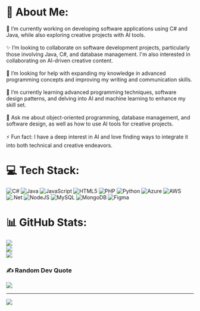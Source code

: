 # 💫 About Me:
🔭 I’m currently working on developing software applications using C# and Java, while also exploring creative projects with AI tools.<br><br>✨ I’m looking to collaborate on software development projects, particularly those involving Java, C#, and database management. I'm also interested in collaborating on AI-driven creative content.<br><br>🤝 I’m looking for help with expanding my knowledge in advanced programming concepts and improving my writing and communication skills.<br><br>🌱 I’m currently learning advanced programming techniques, software design patterns, and delving into AI and machine learning to enhance my skill set.<br><br>💬 Ask me about object-oriented programming, database management, and software design, as well as how to use AI tools for creative projects.<br><br>⚡ Fun fact: I have a deep interest in AI and love finding ways to integrate it into both technical and creative endeavors.


# 💻 Tech Stack:
![C#](https://img.shields.io/badge/c%23-%23239120.svg?style=for-the-badge&logo=csharp&logoColor=white) ![Java](https://img.shields.io/badge/java-%23ED8B00.svg?style=for-the-badge&logo=openjdk&logoColor=white) ![JavaScript](https://img.shields.io/badge/javascript-%23323330.svg?style=for-the-badge&logo=javascript&logoColor=%23F7DF1E) ![HTML5](https://img.shields.io/badge/html5-%23E34F26.svg?style=for-the-badge&logo=html5&logoColor=white) ![PHP](https://img.shields.io/badge/php-%23777BB4.svg?style=for-the-badge&logo=php&logoColor=white) ![Python](https://img.shields.io/badge/python-3670A0?style=for-the-badge&logo=python&logoColor=ffdd54) ![Azure](https://img.shields.io/badge/azure-%230072C6.svg?style=for-the-badge&logo=microsoftazure&logoColor=white) ![AWS](https://img.shields.io/badge/AWS-%23FF9900.svg?style=for-the-badge&logo=amazon-aws&logoColor=white) ![.Net](https://img.shields.io/badge/.NET-5C2D91?style=for-the-badge&logo=.net&logoColor=white) ![NodeJS](https://img.shields.io/badge/node.js-6DA55F?style=for-the-badge&logo=node.js&logoColor=white) ![MySQL](https://img.shields.io/badge/mysql-4479A1.svg?style=for-the-badge&logo=mysql&logoColor=white) ![MongoDB](https://img.shields.io/badge/MongoDB-%234ea94b.svg?style=for-the-badge&logo=mongodb&logoColor=white) ![Figma](https://img.shields.io/badge/figma-%23F24E1E.svg?style=for-the-badge&logo=figma&logoColor=white)
# 📊 GitHub Stats:
![](https://github-readme-stats.vercel.app/api?username=CodeShiran&theme=dark&hide_border=false&include_all_commits=true&count_private=true)<br/>
![](https://github-readme-streak-stats.herokuapp.com/?user=CodeShiran&theme=dark&hide_border=false)<br/>
![](https://github-readme-stats.vercel.app/api/top-langs/?username=CodeShiran&theme=dark&hide_border=false&include_all_commits=true&count_private=true&layout=compact)


### ✍️ Random Dev Quote
![](https://quotes-github-readme.vercel.app/api?type=horizontal&theme=radical)

---
[![](https://visitcount.itsvg.in/api?id=CodeShiran&icon=0&color=13)](https://visitcount.itsvg.in)

<!-- Proudly created with GPRM ( https://gprm.itsvg.in ) -->
